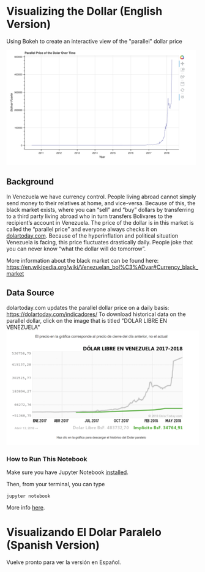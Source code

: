 # Visualizing the Dollar (English Version)

Using Bokeh to create an interactive view of the "parallel" dollar price

<a href="https://github.com/anaparravera/visualizing-the-dollar/blob/master/html-view/visualizing-the-dollar.html">
   <img src="images/screenshot.png" height="300">
</a>

## Background
In Venezuela we have currency control. People living abroad cannot simply send money to their relatives at home, and vice-versa. Because of this, the black market exists, where you can “sell” and “buy” dollars by transferring to a third party living abroad who in turn transfers Bolivares to the recipient’s account in Venezuela. The price of the dollar is in this market is called the “parallel price” and everyone always checks it on [dolartoday.com](https://dolartoday.com). Because of the hyperinflation and political situation Venezuela is facing, this price fluctuates drastically daily. People joke that you can never know “what the dollar will do tomorrow”.

More information about the black market can be found here: https://en.wikipedia.org/wiki/Venezuelan_bol%C3%ADvar#Currency_black_market


## Data Source
dolartoday.com updates the parallel dollar price on a daily basis: https://dolartoday.com/indicadores/
To download historical data on the parallel dollar, click on the image that is titled "DOLAR LIBRE EN VENEZUELA"
<img src="images/grafico.png" width="600">

### How to Run This Notebook
Make sure you have Jupyter Notebook [installed](https://jupyter.readthedocs.io/en/latest/install.html#new-to-python-and-jupyter).

Then, from your terminal, you can type
```
jupyter notebook
```

More info [here](http://jupyter-notebook-beginner-guide.readthedocs.io/en/latest/execute.html).


# Visualizando El Dolar Paralelo (Spanish Version)

Vuelve pronto para ver la versión en Español.
